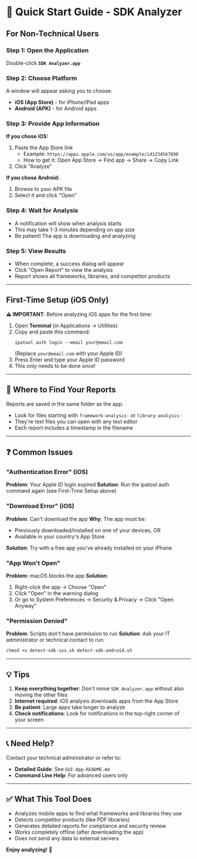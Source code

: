 # 🚀 Quick Start Guide - SDK Analyzer

## For Non-Technical Users

### Step 1: Open the Application
Double-click **`SDK Analyzer.app`**

### Step 2: Choose Platform
A window will appear asking you to choose:
- **iOS (App Store)** - for iPhone/iPad apps
- **Android (APK)** - for Android apps

### Step 3: Provide App Information

**If you chose iOS:**
1. Paste the App Store link
   - Example: `https://apps.apple.com/us/app/example/id1234567890`
   - How to get it: Open App Store → Find app → Share → Copy Link
2. Click "Analyze"

**If you chose Android:**
1. Browse to your APK file
2. Select it and click "Open"

### Step 4: Wait for Analysis
- A notification will show when analysis starts
- This may take 1-3 minutes depending on app size
- Be patient! The app is downloading and analyzing

### Step 5: View Results
- When complete, a success dialog will appear
- Click "Open Report" to view the analysis
- Report shows all frameworks, libraries, and competitor products

---

## First-Time Setup (iOS Only)

**⚠️ IMPORTANT**: Before analyzing iOS apps for the first time:

1. Open **Terminal** (in Applications → Utilities)
2. Copy and paste this command:
   ```
   ipatool auth login --email your@email.com
   ```
   (Replace `your@email.com` with your Apple ID)
3. Press Enter and type your Apple ID password
4. This only needs to be done once!

---

## 📍 Where to Find Your Reports

Reports are saved in the same folder as the app:
- Look for files starting with `framework-analysis-` or `library-analysis-`
- They're text files you can open with any text editor
- Each report includes a timestamp in the filename

---

## ❓ Common Issues

### "Authentication Error" (iOS)
**Problem**: Your Apple ID login expired
**Solution**: Run the ipatool auth command again (see First-Time Setup above)

### "Download Error" (iOS)
**Problem**: Can't download the app
**Why**: The app must be:
- Previously downloaded/installed on one of your devices, OR
- Available in your country's App Store

**Solution**: Try with a free app you've already installed on your iPhone

### "App Won't Open"
**Problem**: macOS blocks the app
**Solution**:
1. Right-click the app → Choose "Open"
2. Click "Open" in the warning dialog
3. Or go to System Preferences → Security & Privacy → Click "Open Anyway"

### "Permission Denied"
**Problem**: Scripts don't have permission to run
**Solution**: Ask your IT administrator or technical contact to run:
```bash
chmod +x detect-sdk-ios.sh detect-sdk-android.sh
```

---

## 💡 Tips

1. **Keep everything together**: Don't move `SDK Analyzer.app` without also moving the other files
2. **Internet required**: iOS analysis downloads apps from the App Store
3. **Be patient**: Large apps take longer to analyze
4. **Check notifications**: Look for notifications in the top-right corner of your screen

---

## 📞 Need Help?

Contact your technical administrator or refer to:
- **Detailed Guide**: See `GUI-App-README.md`
- **Command Line Help**: For advanced users only

---

## ✅ What This Tool Does

- Analyzes mobile apps to find what frameworks and libraries they use
- Detects competitor products (like PDF libraries)
- Generates detailed reports for compliance and security review
- Works completely offline (after downloading the app)
- Does not send any data to external servers

**Enjoy analyzing!** 🎉
